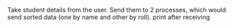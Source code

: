 Take student details from the user. Send them to 2 processes, which would send sorted data (one by name and other by roll). print after receiving
